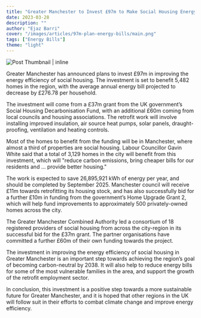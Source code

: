 ```yaml
---
title: "Greater Manchester to Invest £97m to Make Social Housing Energy Efficient"
date: 2023-03-28
description: ""
author: "Ejaz Barri"
cover: "/images/articles/97m-plan-energy-bills/main.png"
tags: ["Energy Bills"]
theme: "light"
---
```


![Post Thumbnail | inline](/images/articles/97m-plan-energy-bills/main.png)

Greater Manchester has announced plans to invest £97m in improving the energy efficiency of social housing. The investment is set to benefit 5,482 homes in the region, with the average annual energy bill projected to decrease by £276.78 per household.

The investment will come from a £37m grant from the UK government’s Social Housing Decarbonisation Fund, with an additional £60m coming from local councils and housing associations. The retrofit work will involve installing improved insulation, air source heat pumps, solar panels, draught-proofing, ventilation and heating controls.

Most of the homes to benefit from the funding will be in Manchester, where almost a third of properties are social housing. Labour Councillor Gavin White said that a total of 3,129 homes in the city will benefit from this investment, which will "reduce carbon emissions, bring cheaper bills for our residents and ... provide better housing."

The work is expected to save 26,895,921 kWh of energy per year, and should be completed by September 2025. Manchester council will receive £11m towards retrofitting its housing stock, and has also successfully bid for a further £10m in funding from the government’s Home Upgrade Grant 2, which will help fund improvements to approximately 500 privately-owned homes across the city.

The Greater Manchester Combined Authority led a consortium of 18 registered providers of social housing from across the city-region in its successful bid for the £37m grant. The partner organisations have committed a further £60m of their own funding towards the project.

The investment in improving the energy efficiency of social housing in Greater Manchester is an important step towards achieving the region’s goal of becoming carbon-neutral by 2038. It will also help to reduce energy bills for some of the most vulnerable families in the area, and support the growth of the retrofit employment sector.

In conclusion, this investment is a positive step towards a more sustainable future for Greater Manchester, and it is hoped that other regions in the UK will follow suit in their efforts to combat climate change and improve energy efficiency.
